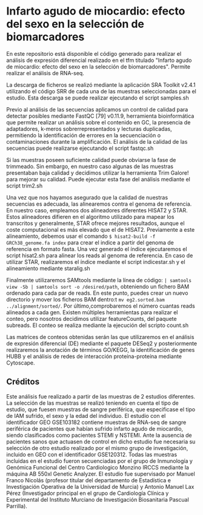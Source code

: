 # Infarto agudo de miocardio: efecto del sexo en la selección de biomarcadores

En este repositorio está disponible el código generado para realizar el análisis de expresión diferencial realizado en el tfm titulado 
"Infarto agudo de miocardio: efecto del sexo en la selección de biomarcadores". Permite realizar el análisis de RNA-seq.  

La descarga de ficheros se realizó mediante la aplicación SRA Toolkit v2.4.1 utilizando el código SRR de cada una de las muestras seleccionadas para el estudio. 
Esta descarga se puede realizar ejecutando el script samples.sh

Previo al análisis de las secuencias aplicamos un control de calidad para detectar posibles mediante FastQC [79] v0.11.9, herramienta bioinformática que permite 
realizar un análisis sobre el contenido en GC, la presencia de adaptadores, k-meros sobrerrepresentados y lecturas duplicadas, permitiendo la identificación de 
errores en la secuenciación o contaminaciones durante la amplificación.
El análisis de la calidad de las secuencias puede realizarse ejecutando el script fastqc.sh

Si las muestras  poseen suficiente calidad puede obviarse la fase de trimmeado. Sin embargo, en nuestro caso algunas de las muestras presentaban baja calidad y 
decidimos utilizar la herramienta Trim Galore! para mejorar su calidad.
Puede ejecutar esta fase del análisis mediante el script trim2.sh

Una vez que nos hayamos asegurado que la calidad de nuestras secuencias es adecuada, las alinearemos contra el genoma de referencia. En nuestro caso, empleamos 
dos alineadores diferentes HISAT2 y STAR. Estos alineadores difieren en el algoritmo utilizado para mapear los transcritos y generalmente, STAR ofrece mejores 
resultados, aunque el coste computacional es
más elevado que el de HISAT2.
Previamente a este alineamiento, debemos usar el comando `$ hisat2-build -f GRCh38_genome.fa index` para crear el indice a partir del genoma de referencia en formato 
fasta. Una vez generado el índice ejecutaremos el script hisat2.sh para alinear los reads al genoma de referencia. En caso de utilizar STAR, realizaremos el índice 
mediante el script indicestar.sh y el alineamiento mediante staralig.sh

Finalmente utilizaremos SAMtools mediante la línea de código: `| samtools view -Sb | samtools sort -o /desired/path`, obteniendo un fichero BAM ordenado para cada 
par de reads. En este punto, puedes crear un nuevo directorio y mover los ficheros BAM dentro:t `mv eg2.sorted.bam ../alignment/sorted/`. Por último,comprobaremos
el número cuantas reads alineados a cada gen. Existen múltiples herramientas para realizar el conteo, pero nosotros decidimos utilizar featureCounts, del paquete 
subreads. El conteo se realiza mediante la ejecución del scripto count.sh

Las matrices de conteos obtenidas serán las que utilizaremos en el análisis de expresión diferencial (DE) mediante el paquete DESeq2 y posteriormente realizaremos la
anotación de términos GO/KEGG, la identificación de genes HUBB y el análisis de redes de interacción proteína-proteína mediante Cytoscape.


## Créditos

Este análisis fue realizado a partir de las muestras de 2 estudios diferentes. 
La selección de las muestras se realizó teniendo en cuenta el tipo de estudio, que fuesen muestras de sangre periférica, que especificase el tipo de IAM sufrido, 
el sexo y la edad del individuo.
El estudio con el identificador GEO GSE103182 contiene muestras de RNA-seq de sangre periférica de pacientes que habían sufrido infarto agudo de miocardio, siendo 
clasificados como pacientes STEMI y NSTEMI. 
Ante la ausencia de pacientes sanos que actuasen de control en dicho estudio fue necesaria su selección de otro estudio realizado por el mismo grupo de investigación,
incluido en GEO con el identificador GSE120312. 
Todas las muestras incluidas en el estudio fueron secuenciadas por el grupo de Inmunología y Genómica Funcional del Centro Cardiologico Monzino IRCCS mediante la 
máquina AB 550xl Genetic Analyzer.
El estudio fue supervisado por Manuel Franco Nicolás (profesor titular del departamento de Estadística e Investigación Operativa de la Universidad de Murcia) y 
Antonio Manuel Lax Pérez (Investigador principal en el grupo de Cardiología Clínica y Experimental del Instituto Murciano de Investigación Biosanitaria Pascual 
Parrilla). 

